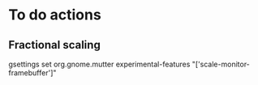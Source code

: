 # To do actions

## Fractional scaling
gsettings set org.gnome.mutter experimental-features "['scale-monitor-framebuffer']"
